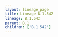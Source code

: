 ```yaml
---
layout: lineage_page
title: Lineage B.1.542
lineage: B.1.542
parent: B.1
children: ['B.1.542']
---
```

